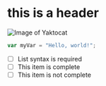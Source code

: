 # this is a header 
![Image of Yaktocat](https://octodex.github.com/images/yaktocat.png)
``` javascript
var myVar = "Hello, world!";
```
- [ ] List syntax is required
- [ ] This item is complete
- [ ] This item is not complete

